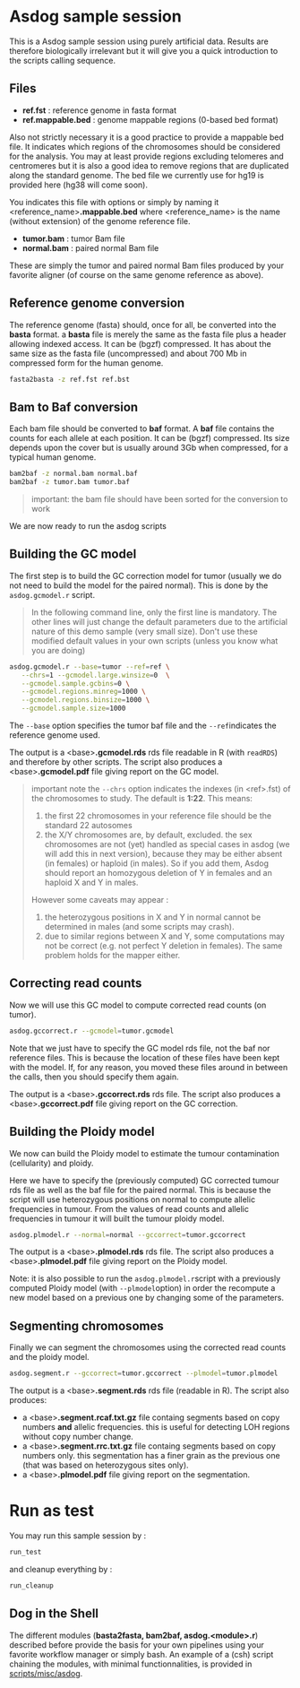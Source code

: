 # Asdog sample session

This is a Asdog sample session
using purely artificial data.
Results are therefore biologically irrelevant
but it will give you a quick introduction
to the scripts calling sequence.

## Files

- **ref.fst** : reference genome in fasta format
- **ref.mappable.bed** : genome mappable regions (0-based bed format)

Also not strictly necessary it is a good practice to provide
a mappable bed file. It  indicates which regions of the chromosomes
should be considered for the analysis. You may at least provide
regions excluding telomeres and centromeres but it is also a
good idea to remove regions that are duplicated along the
standard genome.
The bed file we currently use for hg19 is provided
here (hg38 will come soon).

You indicates this file with options or simply by naming it
\<reference_name\>**.mappable.bed** where \<reference_name\>
is the name (without extension) of the genome reference file.

- **tumor.bam** : tumor Bam file
- **normal.bam** : paired normal Bam file

These are simply the tumor and paired normal Bam files
produced by your favorite aligner (of course on the same
genome reference as above).

## Reference genome conversion

The reference genome (fasta) should, once for all, be converted
into the **basta** format.
a **basta** file is merely the same as the fasta file plus a header allowing
indexed access. It can be (bgzf) compressed. It has about the same size 
as the fasta file (uncompressed) and about 700 Mb in compressed form
for the human genome.

```sh
fasta2basta -z ref.fst ref.bst
```

## Bam to Baf conversion

Each bam file should be converted to **baf** format.
A **baf** file contains the counts for each allele at each position.
It can be (bgzf) compressed.
Its size depends upon the cover but is usually around 3Gb when compressed,
for a typical human genome.

```sh
bam2baf -z normal.bam normal.baf
bam2baf -z tumor.bam tumor.baf
```

> important: the bam file should have been sorted
> for the conversion to work

We are now ready to run the asdog scripts

## Building the GC model

The first step is to build the GC correction model for tumor
(usually we do not need to build the model for the paired normal).
This is done by the ```asdog.gcmodel.r``` script.

> In the following command line, only the first line is mandatory.
> The other lines will just change the default parameters due to the artificial
> nature of this demo sample (very small size).
> Don't use these modified default values in your own scripts 
> (unless you know what you are doing)

```sh
asdog.gcmodel.r --base=tumor --ref=ref \
   --chrs=1 --gcmodel.large.winsize=0  \
   --gcmodel.sample.gcbins=0 \
   --gcmodel.regions.minreg=1000 \
   --gcmodel.regions.binsize=1000 \
   --gcmodel.sample.size=1000
```

The ```--base``` option specifies the tumor baf file
and the ```--ref```indicates the reference genome used.

The output is a \<base\>**.gcmodel.rds** rds file readable
in R (with ```readRDS```) and therefore by other scripts.
The script also produces a \<base\>**.gcmodel.pdf** file
giving report on the GC model.

> important note
> the ```--chrs``` option indicates the indexes (in \<ref\>.fst)
> of the chromosomes to study. The default is **1:22**. This means:
> 1) the first 22 chromosomes in your reference file should be the standard 22 autosomes
> 2) the X/Y chromosomes are, by default, excluded.
> the sex chromosomes are not (yet) handled as special cases in asdog (we will
> add this in next version), because they may be either absent (in females) or
> haploid (in males). So if you add them, Asdog should report an
> homozygous deletion of Y in females and an haploid X and Y in males.
>
> However some caveats may appear :
> 1) the heterozygous positions in X and Y in normal cannot be determined in males
> (and some scripts may crash).
> 2) due to similar regions between X and Y, some computations may not be correct
> (e.g. not perfect Y deletion in females).
> The same problem holds for the mapper either.

## Correcting read counts

Now we will use this GC model to compute corrected read counts
(on tumor).

```sh
asdog.gccorrect.r --gcmodel=tumor.gcmodel
```

Note that we just have to specify the GC model rds file,
not the baf nor reference files. This is because the location of
these files have been kept with the model. If, for any reason,
you moved these files around in between the calls, then you should
specify them again.

The output is a \<base\>**.gccorrect.rds** rds file.
The script also produces a \<base\>**.gccorrect.pdf** file
giving report on the GC correction.

## Building the Ploidy model

We now can build the Ploidy model to estimate the tumour
contamination (cellularity) and ploidy.

Here we have to specify the (previously computed) 
GC corrected tumour rds file as
well as the baf file for the paired normal. This is because
the script will use heterozygous positions on normal to compute
allelic frequencies in tumour. From the values of read counts and 
allelic frequencies in tumour it will built the tumour ploidy model.

```sh
asdog.plmodel.r --normal=normal --gccorrect=tumor.gccorrect
```

The output is a \<base\>**.plmodel.rds** rds file.
The script also produces a \<base\>**.plmodel.pdf** file
giving report on the Ploidy model.

Note: it is also possible to run the ```asdog.plmodel.r```script
with a previously computed Ploidy model (with ```--plmodel```option)
in order the recompute a new model based on a previous one
by changing some of the parameters.

## Segmenting chromosomes

Finally we can segment the chromosomes using the corrected read counts
and the ploidy model.

```sh
asdog.segment.r --gccorrect=tumor.gccorrect --plmodel=tumor.plmodel
```

The output is a \<base\>**.segment.rds** rds file (readable in R).
The script also produces:
- a \<base\>**.segment.rcaf.txt.gz** file containg segments based on 
copy numbers **and** allelic frequencies. this is useful for detecting
LOH regions without copy number change.
- a \<base\>**.segment.rrc.txt.gz** file containg segments based on
copy numbers only. this segmentation has a finer grain as the previous
one (that was based on heterozygous sites only).
- a \<base\>**.plmodel.pdf** file giving report on the segmentation.

# Run as test

You may run this sample session by :

```sh
run_test
```

and cleanup everything by :

```sh
run_cleanup
```

## Dog in the Shell

The different modules (**basta2fasta, bam2baf, asdog.\<module\>.r**) described
before provide the basis for your own pipelines using your favorite workflow
manager or simply bash. An example of a (csh) script chaining the modules,
with minimal functionnalities, is provided in [scripts/misc/asdog](../scripts/misc/README.md).





 
